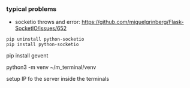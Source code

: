 ### typical problems
 * socketio throws and error: https://github.com/miguelgrinberg/Flask-SocketIO/issues/652
```
pip uninstall python-socketio
pip install python-socketio
```

pip install gevent


python3 -m venv ~/m_terminal/venv



setup IP fo the server inside the terminals
